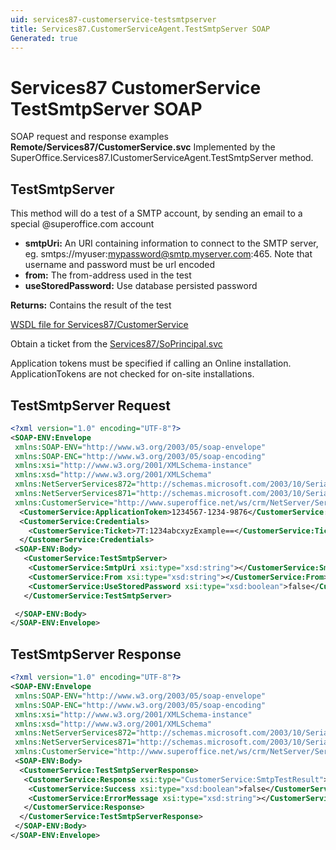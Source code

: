 ```yaml
---
uid: services87-customerservice-testsmtpserver
title: Services87.CustomerServiceAgent.TestSmtpServer SOAP
Generated: true
---
```


# Services87 CustomerService TestSmtpServer SOAP

SOAP request and response examples **Remote/Services87/CustomerService.svc**
Implemented by the <see cref="M:SuperOffice.Services87.ICustomerServiceAgent.TestSmtpServer">SuperOffice.Services87.ICustomerServiceAgent.TestSmtpServer</see> method.

## TestSmtpServer

This method will do a test of a SMTP account, by sending an email to a special @superoffice.com account

* **smtpUri:** An URI containing information to connect to the SMTP server, eg. smtps://myuser:mypassword@smtp.myserver.com:465. Note that username and password must be url encoded
* **from:** The from-address used in the test
* **useStoredPassword:** Use database persisted password

**Returns:** Contains the result of the test


[WSDL file for Services87/CustomerService](../Services87-CustomerService.md)

Obtain a ticket from the [Services87/SoPrincipal.svc](../SoPrincipal/index.md)

Application tokens must be specified if calling an Online installation. ApplicationTokens are not checked for on-site installations.

## TestSmtpServer Request

```xml
<?xml version="1.0" encoding="UTF-8"?>
<SOAP-ENV:Envelope
 xmlns:SOAP-ENV="http://www.w3.org/2003/05/soap-envelope"
 xmlns:SOAP-ENC="http://www.w3.org/2003/05/soap-encoding"
 xmlns:xsi="http://www.w3.org/2001/XMLSchema-instance"
 xmlns:xsd="http://www.w3.org/2001/XMLSchema"
 xmlns:NetServerServices872="http://schemas.microsoft.com/2003/10/Serialization/Arrays"
 xmlns:NetServerServices871="http://schemas.microsoft.com/2003/10/Serialization/"
 xmlns:CustomerService="http://www.superoffice.net/ws/crm/NetServer/Services87">
  <CustomerService:ApplicationToken>1234567-1234-9876</CustomerService:ApplicationToken>
  <CustomerService:Credentials>
    <CustomerService:Ticket>7T:1234abcxyzExample==</CustomerService:Ticket>
  </CustomerService:Credentials>
 <SOAP-ENV:Body>
   <CustomerService:TestSmtpServer>
    <CustomerService:SmtpUri xsi:type="xsd:string"></CustomerService:SmtpUri>
    <CustomerService:From xsi:type="xsd:string"></CustomerService:From>
    <CustomerService:UseStoredPassword xsi:type="xsd:boolean">false</CustomerService:UseStoredPassword>
   </CustomerService:TestSmtpServer>

 </SOAP-ENV:Body>
</SOAP-ENV:Envelope>

```


## TestSmtpServer Response

```xml
<?xml version="1.0" encoding="UTF-8"?>
<SOAP-ENV:Envelope
 xmlns:SOAP-ENV="http://www.w3.org/2003/05/soap-envelope"
 xmlns:SOAP-ENC="http://www.w3.org/2003/05/soap-encoding"
 xmlns:xsi="http://www.w3.org/2001/XMLSchema-instance"
 xmlns:xsd="http://www.w3.org/2001/XMLSchema"
 xmlns:NetServerServices872="http://schemas.microsoft.com/2003/10/Serialization/Arrays"
 xmlns:NetServerServices871="http://schemas.microsoft.com/2003/10/Serialization/"
 xmlns:CustomerService="http://www.superoffice.net/ws/crm/NetServer/Services87">
 <SOAP-ENV:Body>
  <CustomerService:TestSmtpServerResponse>
   <CustomerService:Response xsi:type="CustomerService:SmtpTestResult">
    <CustomerService:Success xsi:type="xsd:boolean">false</CustomerService:Success>
    <CustomerService:ErrorMessage xsi:type="xsd:string"></CustomerService:ErrorMessage>
   </CustomerService:Response>
  </CustomerService:TestSmtpServerResponse>
 </SOAP-ENV:Body>
</SOAP-ENV:Envelope>

```

